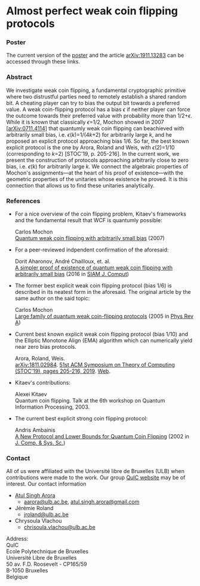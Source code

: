 # Almost perfect weak coin flipping protocols

### Poster

The current version of the [poster](QIPposter.pdf) and the article [arXiv:1911.13283](https://arxiv.org/abs/1911.13283) can be accessed through these links.

### Abstract

We investigate weak coin flipping, a fundamental cryptographic primitive where two distrustful parties need to remotely establish a shared random bit. A cheating player can try to bias the output bit towards a preferred value. A weak coin-flipping protocol has a bias *ϵ* if neither player can force the outcome towards their preferred value with probability more than 1/2+*ϵ*. While it is known that classically *ϵ*=1/2, Mochon
showed in 2007 [[arXiv:0711.4114](https://arxiv.org/abs/0711.4114)] that quantumly weak coin flipping can beachieved with arbitrarily small bias, i.e. *ϵ*(*k*)=1/(4*k*+2) for arbitrarily large *k*, and he proposed an explicit protocol approaching bias 1/6. So far, the best known explicit protocol is the one by Arora, Roland and Weis, with *ϵ*(2)=1/10 (corresponding to *k*=2) [STOC'19, p. 205-216]. In the current work, we present the construction of protocols approaching arbitrarily close to zero bias, i.e. *ϵ*(*k*) for arbitrarily large *k*. We connect the algebraic properties of Mochon's assignments—at the heart of his proof of existence—with the geometric properties of the unitaries whose
existence he proved. It is this connection that allows us to find these unitaries analytically.

### References

* For a nice overview of the coin flipping problem, Kitaev's frameworks and the fundamental result that WCF is quantumly possible:


  Carlos Mochon  
  [Quantum weak coin flipping with arbitrarily small bias](https://arxiv.org/abs/0711.4114) (2007)

* For a peer-reviewed indpendent confirmation of the aforesaid:

  Dorit Aharonov, André Chailloux, et. al.  
  [A simpler proof of existence of quantum weak coin flipping with arbitrarily small bias](https://arxiv.org/abs/1402.7166) (2016 in [SIAM J. Comput](https://doi.org/10.1137/14096387X))

* The former best explicit weak coin flipping protocol (bias 1/6) is described in its neatest form in the aforesaid. The original article by the same author on the said topic:  

  Carlos Mochon  
  [Large family of quantum weak coin-flipping protocols](https://arxiv.org/abs/quant-ph/0502068) (2005 in [Phys Rev A](https://journals.aps.org/pra/abstract/10.1103/PhysRevA.72.022341))

* Current best known explicit weak coin flipping protocol (bias 1/10) and the Elliptic Monotone Align (EMA) algorithm which can numerically yield near zero bias protocols.  

  Arora, Roland, Weis.  
  [arXiv:1811.02984](https://arxiv.org/abs/1811.02984). [51st ACM Symposium on Theory of Computing (STOC'19), pages 205-216, 2019](http://dx.doi.org/10.1145/3313276.3316306). [ Web](https://atulsingharora.github.io/WCF).

* Kitaev's contributions:  

  Alexei Kitaev  
  Quantum coin flipping. Talk at the 6th workshop on Quantum Information Processing, 2003.

* The current best explicit strong coin flipping protocol:  


  Andris Ambainis  
  [A New Protocol and Lower Bounds for Quantum Coin Flipping](https://arxiv.org/abs/quant-ph/0204022) (2002 in [J. Comp. & Sys. Sc.](https://www.sciencedirect.com/science/article/pii/S0022000003001417))

### Contact
All of us were affiliated with the Université libre de Bruxelles (ULB) when contributions were made to the work. Our group [QuIC website](http://quic.ulb.ac.be) may be of interest. Our contact information
- [Atul Singh Arora](https://atulsingharora.github.io) 
	- aarora@ulb.ac.be, atul.singh.arora@gmail.com
- Jérémie Roland
	- jroland@ulb.ac.be
- Chrysoula Vlachou
	- chrisoula.vlachou@ulb.ac.be



Address:  
QuIC  
Ecole Polytechnique de Bruxelles  
Université Libre de Bruxelles  
50 av. F.D. Roosevelt - CP165/59  
B-1050 Bruxelles  
Belgique  